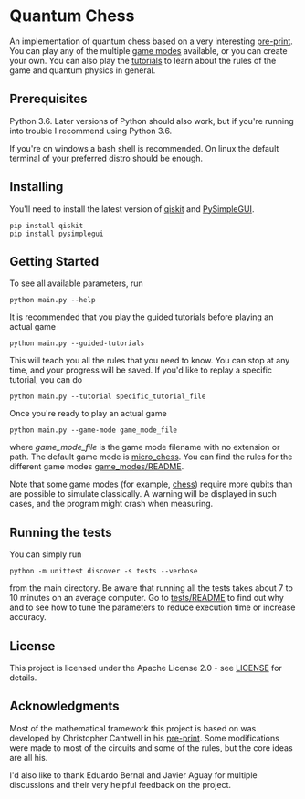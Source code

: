 # Quantum Chess

An implementation of quantum chess based on a very interesting [pre-print](https://arxiv.org/abs/1906.05836). You can play any of the multiple [game modes](game_modes/) available, or you can create your own. You can also play the [tutorials](tutorials/) to learn about the rules of the game and quantum physics in general.

## Prerequisites

Python 3.6. Later versions of Python should also work, but if you're running into trouble I recommend using Python 3.6.

If you're on windows a bash shell is recommended. On linux the default terminal of your preferred distro should be enough.

## Installing

You'll need to install the latest version of [qiskit](https://github.com/Qiskit/qiskit-terra) and [PySimpleGUI](https://github.com/PySimpleGUI/PySimpleGUI/).

```
pip install qiskit
pip install pysimplegui
```

## Getting Started

To see all available parameters, run

```
python main.py --help
```

It is recommended that you play the guided tutorials before playing an actual game

```
python main.py --guided-tutorials
```

This will teach you all the rules that you need to know. You can stop at any time, and your progress will be saved. If you'd like to replay a specific tutorial, you can do

```
python main.py --tutorial specific_tutorial_file
```

Once you're ready to play an actual game
```
python main.py --game-mode game_mode_file
```

where _game\_mode\_file_ is the game mode filename with no extension or path. The default game mode is [micro_chess](game_modes/micro_chess.json). You can find the rules for the different game modes [game_modes/README](game_modes/README.md).

Note that some game modes (for example, [chess](game_modes/chess.json)) require more qubits than are possible to simulate classically. A warning will be displayed in such cases, and the program might crash when measuring.

## Running the tests

You can simply run
```
python -m unittest discover -s tests --verbose
```

from the main directory. Be aware that running all the tests takes about 7 to 10 minutes on an average computer. Go to [tests/README](tests/README.md) to find out why and to see how to tune the parameters to reduce execution time or increase accuracy.


## License

This project is licensed under the Apache License 2.0 - see [LICENSE](LICENSE.md) for details.

## Acknowledgments

Most of the mathematical framework this project is based on was developed by Christopher Cantwell in his [pre-print](https://arxiv.org/abs/1906.05836). Some modifications were made to most of the circuits and some of the rules, but the core ideas are all his.

I'd also like to thank Eduardo Bernal and Javier Aguay for multiple discussions and their very helpful feedback on the project.
